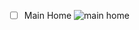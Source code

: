 - [ ] Main Home
![main home](https://user-images.githubusercontent.com/103155342/189505129-74eb7942-e0a9-4235-a1e5-bb92ebc906b1.jpeg)
